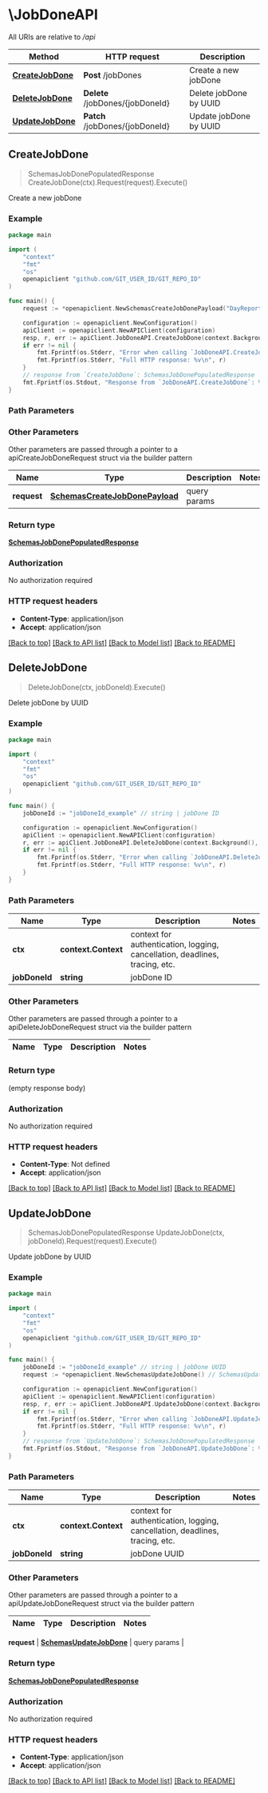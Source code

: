 # \JobDoneAPI

All URIs are relative to */api*

Method | HTTP request | Description
------------- | ------------- | -------------
[**CreateJobDone**](JobDoneAPI.md#CreateJobDone) | **Post** /jobDones | Create a new jobDone
[**DeleteJobDone**](JobDoneAPI.md#DeleteJobDone) | **Delete** /jobDones/{jobDoneId} | Delete jobDone by UUID
[**UpdateJobDone**](JobDoneAPI.md#UpdateJobDone) | **Patch** /jobDones/{jobDoneId} | Update jobDone by UUID



## CreateJobDone

> SchemasJobDonePopulatedResponse CreateJobDone(ctx).Request(request).Execute()

Create a new jobDone

### Example

```go
package main

import (
	"context"
	"fmt"
	"os"
	openapiclient "github.com/GIT_USER_ID/GIT_REPO_ID"
)

func main() {
	request := *openapiclient.NewSchemasCreateJobDonePayload("DayReportUuid_example", "Description_example", []string{"JobTagUuids_example"}, "OwnerUuid_example", int32(123)) // SchemasCreateJobDonePayload | query params

	configuration := openapiclient.NewConfiguration()
	apiClient := openapiclient.NewAPIClient(configuration)
	resp, r, err := apiClient.JobDoneAPI.CreateJobDone(context.Background()).Request(request).Execute()
	if err != nil {
		fmt.Fprintf(os.Stderr, "Error when calling `JobDoneAPI.CreateJobDone``: %v\n", err)
		fmt.Fprintf(os.Stderr, "Full HTTP response: %v\n", r)
	}
	// response from `CreateJobDone`: SchemasJobDonePopulatedResponse
	fmt.Fprintf(os.Stdout, "Response from `JobDoneAPI.CreateJobDone`: %v\n", resp)
}
```

### Path Parameters



### Other Parameters

Other parameters are passed through a pointer to a apiCreateJobDoneRequest struct via the builder pattern


Name | Type | Description  | Notes
------------- | ------------- | ------------- | -------------
 **request** | [**SchemasCreateJobDonePayload**](SchemasCreateJobDonePayload.md) | query params | 

### Return type

[**SchemasJobDonePopulatedResponse**](SchemasJobDonePopulatedResponse.md)

### Authorization

No authorization required

### HTTP request headers

- **Content-Type**: application/json
- **Accept**: application/json

[[Back to top]](#) [[Back to API list]](../README.md#documentation-for-api-endpoints)
[[Back to Model list]](../README.md#documentation-for-models)
[[Back to README]](../README.md)


## DeleteJobDone

> DeleteJobDone(ctx, jobDoneId).Execute()

Delete jobDone by UUID

### Example

```go
package main

import (
	"context"
	"fmt"
	"os"
	openapiclient "github.com/GIT_USER_ID/GIT_REPO_ID"
)

func main() {
	jobDoneId := "jobDoneId_example" // string | jobDone ID

	configuration := openapiclient.NewConfiguration()
	apiClient := openapiclient.NewAPIClient(configuration)
	r, err := apiClient.JobDoneAPI.DeleteJobDone(context.Background(), jobDoneId).Execute()
	if err != nil {
		fmt.Fprintf(os.Stderr, "Error when calling `JobDoneAPI.DeleteJobDone``: %v\n", err)
		fmt.Fprintf(os.Stderr, "Full HTTP response: %v\n", r)
	}
}
```

### Path Parameters


Name | Type | Description  | Notes
------------- | ------------- | ------------- | -------------
**ctx** | **context.Context** | context for authentication, logging, cancellation, deadlines, tracing, etc.
**jobDoneId** | **string** | jobDone ID | 

### Other Parameters

Other parameters are passed through a pointer to a apiDeleteJobDoneRequest struct via the builder pattern


Name | Type | Description  | Notes
------------- | ------------- | ------------- | -------------


### Return type

 (empty response body)

### Authorization

No authorization required

### HTTP request headers

- **Content-Type**: Not defined
- **Accept**: application/json

[[Back to top]](#) [[Back to API list]](../README.md#documentation-for-api-endpoints)
[[Back to Model list]](../README.md#documentation-for-models)
[[Back to README]](../README.md)


## UpdateJobDone

> SchemasJobDonePopulatedResponse UpdateJobDone(ctx, jobDoneId).Request(request).Execute()

Update jobDone by UUID

### Example

```go
package main

import (
	"context"
	"fmt"
	"os"
	openapiclient "github.com/GIT_USER_ID/GIT_REPO_ID"
)

func main() {
	jobDoneId := "jobDoneId_example" // string | jobDone UUID
	request := *openapiclient.NewSchemasUpdateJobDone() // SchemasUpdateJobDone | query params

	configuration := openapiclient.NewConfiguration()
	apiClient := openapiclient.NewAPIClient(configuration)
	resp, r, err := apiClient.JobDoneAPI.UpdateJobDone(context.Background(), jobDoneId).Request(request).Execute()
	if err != nil {
		fmt.Fprintf(os.Stderr, "Error when calling `JobDoneAPI.UpdateJobDone``: %v\n", err)
		fmt.Fprintf(os.Stderr, "Full HTTP response: %v\n", r)
	}
	// response from `UpdateJobDone`: SchemasJobDonePopulatedResponse
	fmt.Fprintf(os.Stdout, "Response from `JobDoneAPI.UpdateJobDone`: %v\n", resp)
}
```

### Path Parameters


Name | Type | Description  | Notes
------------- | ------------- | ------------- | -------------
**ctx** | **context.Context** | context for authentication, logging, cancellation, deadlines, tracing, etc.
**jobDoneId** | **string** | jobDone UUID | 

### Other Parameters

Other parameters are passed through a pointer to a apiUpdateJobDoneRequest struct via the builder pattern


Name | Type | Description  | Notes
------------- | ------------- | ------------- | -------------

 **request** | [**SchemasUpdateJobDone**](SchemasUpdateJobDone.md) | query params | 

### Return type

[**SchemasJobDonePopulatedResponse**](SchemasJobDonePopulatedResponse.md)

### Authorization

No authorization required

### HTTP request headers

- **Content-Type**: application/json
- **Accept**: application/json

[[Back to top]](#) [[Back to API list]](../README.md#documentation-for-api-endpoints)
[[Back to Model list]](../README.md#documentation-for-models)
[[Back to README]](../README.md)

